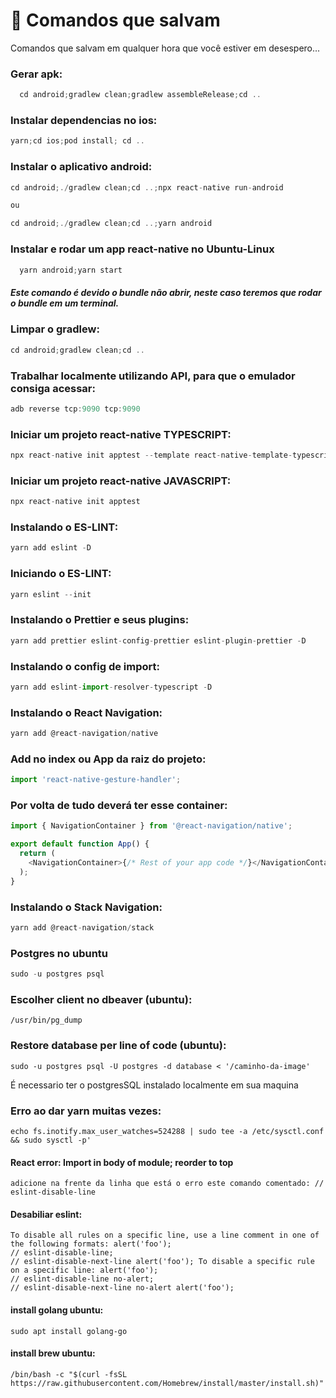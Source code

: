 # :thinking: Comandos que salvam

Comandos que salvam em qualquer hora que você estiver em desespero...

### Gerar apk:

```js
  cd android;gradlew clean;gradlew assembleRelease;cd ..
```

### Instalar dependencias no ios:

```js
yarn;cd ios;pod install; cd ..
```

### Instalar o aplicativo android:

```js
cd android;./gradlew clean;cd ..;npx react-native run-android

ou

cd android;./gradlew clean;cd ..;yarn android

```

### Instalar e rodar um app react-native no Ubuntu-Linux

```js
  yarn android;yarn start
```

##### Este comando é devido o bundle não abrir, neste caso teremos que rodar o bundle em um terminal.

### Limpar o gradlew:
```js
cd android;gradlew clean;cd ..
```

### Trabalhar localmente utilizando API, para que o emulador consiga acessar:

```js
adb reverse tcp:9090 tcp:9090
```

### Iniciar um projeto react-native TYPESCRIPT:
```js
npx react-native init apptest --template react-native-template-typescript
```

### Iniciar um projeto react-native JAVASCRIPT:
```js
npx react-native init apptest
```
### Instalando o ES-LINT:
```js
yarn add eslint -D 
```

### Iniciando o ES-LINT:
```js
yarn eslint --init
```

### Instalando o Prettier e seus plugins:
```js
yarn add prettier eslint-config-prettier eslint-plugin-prettier -D
```

### Instalando o config de import:
```js
yarn add eslint-import-resolver-typescript -D
```
### Instalando o React Navigation:
```js
yarn add @react-navigation/native
```

### Add no index ou App da raiz do projeto:
```js
import 'react-native-gesture-handler';
```
### Por volta de tudo deverá ter esse container:
```js
import { NavigationContainer } from '@react-navigation/native';

export default function App() {
  return (
    <NavigationContainer>{/* Rest of your app code */}</NavigationContainer>
  );
}
```



### Instalando o Stack Navigation:
```js
yarn add @react-navigation/stack
```

### Postgres no ubuntu
```js
sudo -u postgres psql
```

### Escolher client no dbeaver (ubuntu):

```
/usr/bin/pg_dump
```
### Restore database per line of code (ubuntu):

```
sudo -u postgres psql -U postgres -d database < '/caminho-da-image'
```
É necessario ter o postgresSQL instalado localmente em sua maquina

### Erro ao dar yarn muitas vezes:

```
echo fs.inotify.max_user_watches=524288 | sudo tee -a /etc/sysctl.conf && sudo sysctl -p'
```
#### React error: Import in body of module; reorder to top

```
adicione na frente da linha que está o erro este comando comentado: // eslint-disable-line
```

#### Desabiliar eslint:
```
To disable all rules on a specific line, use a line comment in one of the following formats: alert('foo'); 
// eslint-disable-line;
// eslint-disable-next-line alert('foo'); To disable a specific rule on a specific line: alert('foo'); 
// eslint-disable-line no-alert;
// eslint-disable-next-line no-alert alert('foo');
```

#### install golang ubuntu:

```` 
sudo apt install golang-go
````

#### install brew ubuntu:

```` 
/bin/bash -c "$(curl -fsSL https://raw.githubusercontent.com/Homebrew/install/master/install.sh)"
````
